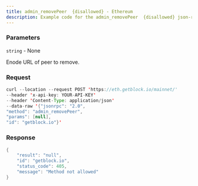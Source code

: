 ```yaml
---
title: admin_removePeer  {disallowed} - Ethereum
description: Example code for the admin_removePeer  {disallowed} json-rpc method. Сomplete guide on how to use admin_removePeer  {disallowed} json-rpc in GetBlock.io Web3 documentation.
---
```


### Parameters


`string` - None

Enode URL of peer to remove.

### Request

``` java
curl --location --request POST 'https://eth.getblock.io/mainnet/' 
--header 'x-api-key: YOUR-API-KEY' 
--header 'Content-Type: application/json' 
--data-raw '{"jsonrpc": "2.0",
"method": "admin_removePeer",
"params": [null],
"id": "getblock.io"}'
```

###  Response

``` java
{
    "result": "null",
    "id": "getblock.io",
    "status_code": 405,
    "message": "Method not allowed"
}
```

